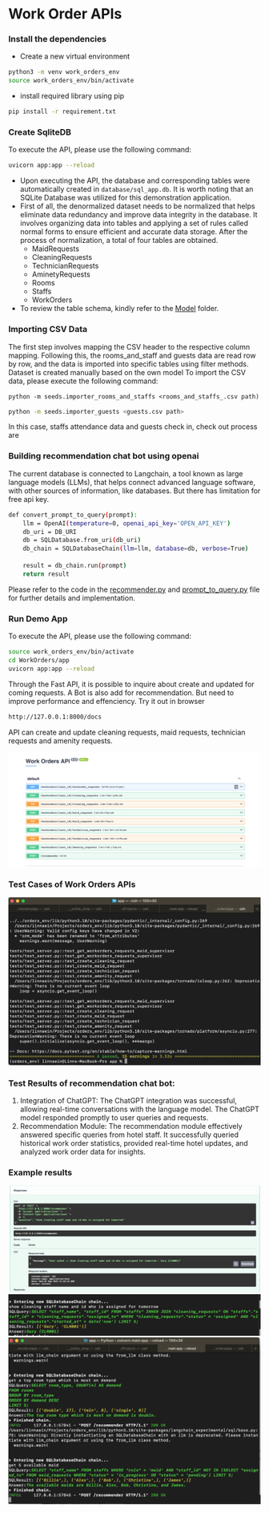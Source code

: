 # Work Order APIs

### Install the dependencies
- Create a new virtual environment
```sh
python3 -m venv work_orders_env
source work_orders_env/bin/activate
```
- install required library using pip
```sh
pip install -r requirement.txt
```

### Create SqliteDB
To execute the API, please use the following command:
```sh
uvicorn app:app --reload
```
- Upon executing the API, the database and corresponding tables were automatically created in `database/sql_app.db`. It is worth noting that an SQLite Database was utilized for this demonstration application.
- First of all, the denormalized dataset needs to be normalized that helps eliminate data redundancy and improve data integrity in the database. It involves organizing data into tables and applying a set of rules called normal forms to ensure efficient and accurate data storage. After the process of normalization, a total of four tables are obtained.
    - MaidRequests
    - CleaningRequests
    - TechnicianRequests
    - AminetyRequests
    - Rooms
    - Staffs
    - WorkOrders
- To review the table schema, kindly refer to the [Model](https://github.com/NandarLinn/WorkOrders/tree/main/app/models) folder.
 
### Importing CSV Data
The first step involves mapping the CSV header to the respective column mapping. Following this, the rooms_and_staff and guests data are read row by row, and the data is imported into specific tables using filter methods.
Dataset is created manually based on the own model
To import the CSV data, please execute the following command:
```
python -m seeds.importer_rooms_and_staffs <rooms_and_staffs_.csv path)
```
```sh
python -m seeds.importer_guests <guests.csv path>
```
In this case, staffs attendance data and guests check in, check out process are 

### Building recommendation chat bot using openai
The current database is connected to Langchain, a tool known as large language models (LLMs), that helps connect advanced language software, with other sources of information, like databases. But there has limitation for free api key.
```sh
def convert_prompt_to_query(prompt):
    llm = OpenAI(temperature=0, openai_api_key='OPEN_API_KEY')
    db_uri = DB_URI
    db = SQLDatabase.from_uri(db_uri)
    db_chain = SQLDatabaseChain(llm=llm, database=db, verbose=True)

    result = db_chain.run(prompt)
    return result
```
Please refer to the code in the [recommender.py](https://github.com/NandarLinn/WorkOrders/blob/main/app/apis/v1/recommender.py) and [prompt_to_query.py](https://github.com/NandarLinn/WorkOrders/blob/main/app/modules/prompt_to_query.py) file for further details and implementation.

### Run Demo App
To execute the API, please use the following command:
```sh
source work_orders_env/bin/activate
cd WorkOrders/app
uvicorn app:app --reload
```
Through the Fast API, it is possible to inquire about create and updated for coming requests. A Bot is also add for recommendation. But need to improve performance and effenciency.
Try it out in browser
```sh
http://127.0.0.1:8000/docs
```
API can create and update cleaning requests, maid requests, technician requests and amenity requests.

![Alt](https://github.com/NandarLinn/Workorders/blob/main/pictures/4.png)

### Test Cases of Work Orders APIs
![Alt](https://github.com/NandarLinn/WorkOrders/blob/main/pictures/5.png)

### Test Results of recommendation chat bot:

1. Integration of ChatGPT:
   The ChatGPT integration was successful, allowing real-time conversations with the language model.
   The ChatGPT model responded promptly to user queries and requests.
2. Recommendation Module:
   The recommendation module effectively answered specific queries from hotel staff.
   It successfully queried historical work order statistics, provided real-time hotel updates, and analyzed work order data for insights.

### Example results
![Alt](https://github.com/NandarLinn/WorkOrders/blob/main/pictures/1.png)
![Alt](https://github.com/NandarLinn/WorkOrders/blob/main/pictures/2.png)
![Alt](https://github.com/NandarLinn/WorkOrders/blob/main/pictures/3.png)

